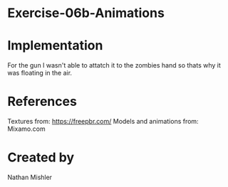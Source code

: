 # Exercise-06b-Animations

# Implementation 
For the gun I wasn't able to attatch it to the zombies hand so thats why it was floating in the air.

# References

Textures from: https://freepbr.com/
Models and animations from: Mixamo.com

# Created by 
Nathan Mishler
